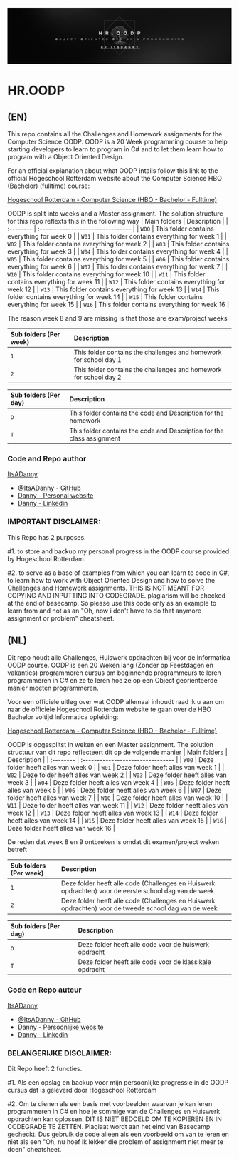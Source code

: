 
![OODP logo](https://github.com/ItsADanny/HR.OODP/blob/main/HR.OODP-Banner.png?raw=true)


# HR.OODP

## (EN)
This repo contains all the Challenges and Homework assignments for the Computer Science OODP. OODP is a 20 Week programming course to help starting developers to learn to program in C# and to let them learn how to program with a Object Oriented Design.

For an official explanation about what OODP intails follow this link to the official Hogeschool Rotterdam website about the Computer Science HBO (Bachelor) (fulltime) course:

[Hogeschool Rotterdam - Computer Science (HBO - Bachelor - Fulltime)](https://www.hogeschoolrotterdam.nl/opleidingen/bachelor/informatica/voltijd/)

OODP is split into weeks and a Master assignment.
The solution structure for this repo reflexts this in the following way
| Main folders | Description                       |
| :-------- | :-------------------------------- |
| `W00` | This folder contains everything for week 0 |
| `W01` | This folder contains everything for week 1 |
| `W02` | This folder contains everything for week 2 |
| `W03` | This folder contains everything for week 3 |
| `W04` | This folder contains everything for week 4 |
| `W05` | This folder contains everything for week 5 |
| `W06` | This folder contains everything for week 6 |
| `W07` | This folder contains everything for week 7 |
| `W10` | This folder contains everything for week 10 |
| `W11` | This folder contains everything for week 11 |
| `W12` | This folder contains everything for week 12 |
| `W13` | This folder contains everything for week 13 |
| `W14` | This folder contains everything for week 14 |
| `W15` | This folder contains everything for week 15 |
| `W16` | This folder contains everything for week 16 |

The reason week 8 and 9 are missing is that those are exam/project weeks


| Sub folders (Per week) | Description                       |
| :-------- | :-------------------------------- |
| `1` | This folder contains the challenges and homework for school day 1 |
| `2` | This folder contains the challenges and homework for school day 2 |

| Sub folders (Per day) | Description                       |
| :-------- | :-------------------------------- |
| `O` | This folder contains the code and Description for the homework |
| `T` | This folder contains the code and Description for the class assignment |

### Code and Repo author

[ItsADanny]()
- [@ItsADanny - GitHub](https://github.com/ItsADanny)
- [Danny - Personal website](https://ddesnoo.nl)
- [Danny - Linkedin](https://www.linkedin.com/in/ddesnoo/)

### IMPORTANT DISCLAIMER:

This Repo has 2 purposes.

#1.
to store and backup my personal progress in the OODP course provided by Hogeschool Rotterdam.

#2.
to serve as a base of examples from which you can learn to code in C#, to learn how to work with Object Oriented Design and how to solve the Challenges and Homework assignments. THIS IS NOT MEANT FOR COPYING AND INPUTTING INTO CODEGRADE. plagiarism will be checked at the end of basecamp. So please use this code only as an example to learn from and not as an "Oh, now i don't have to do that anymore assignment or problem" cheatsheet.

## (NL)

Dit repo houdt alle Challenges, Huiswerk opdrachten bij voor de Informatica OODP course.
OODP is een 20 Weken lang (Zonder op Feestdagen en vakanties) programmeren cursus om beginnende programmeurs te leren programmeren in C# en ze te leren hoe ze op een Object georienteerde manier moeten programmeren.

Voor een officiele uitleg over wat OODP allemaal inhoudt raad ik u aan om naar de officiele Hogeschool Rotterdam website te gaan over de HBO Bachelor voltijd Informatica opleiding:

[Hogeschool Rotterdam - Computer Science (HBO - Bachelor - Fulltime)](https://www.hogeschoolrotterdam.nl/opleidingen/bachelor/informatica/voltijd/)

OODP is opgesplitst in weken en een Master assignment. The solution structuur van dit repo reflecteert dit op de volgende manier
| Main folders | Description                       |
| :-------- | :-------------------------------- |
| `W00` | Deze folder heeft alles van week 0 |
| `W01`      | Deze folder heeft alles van week 1 |
| `W02`      | Deze folder heeft alles van week 2 |
| `W03`      | Deze folder heeft alles van week 3 |
| `W04`      | Deze folder heeft alles van week 4 |
| `W05`      | Deze folder heeft alles van week 5 |
| `W06`      | Deze folder heeft alles van week 6 |
| `W07`      | Deze folder heeft alles van week 7 |
| `W10`      | Deze folder heeft alles van week 10 |
| `W11`      | Deze folder heeft alles van week 11 |
| `W12`      | Deze folder heeft alles van week 12 |
| `W13`      | Deze folder heeft alles van week 13 |
| `W14`      | Deze folder heeft alles van week 14 |
| `W15`      | Deze folder heeft alles van week 15 |
| `W16`      | Deze folder heeft alles van week 16 |

De reden dat week 8 en 9 ontbreken is omdat dit examen/project weken betreft


| Sub folders (Per week) | Description                       |
| :-------- | :-------------------------------- |
| `1` | Deze folder heeft alle code (Challenges en Huiswerk opdrachten) voor de eerste school dag van de week |
| `2` | Deze folder heeft alle code (Challenges en Huiswerk opdrachten) voor de tweede school dag van de week |

| Sub folders (Per dag) | Description                       |
| :-------- | :-------------------------------- |
| `O` | Deze folder heeft alle code voor de huiswerk opdracht |
| `T` | Deze folder heeft alle code voor de klassikale opdracht |

### Code en Repo auteur

[ItsADanny]()
- [@ItsADanny - GitHub](https://github.com/ItsADanny)
- [Danny - Persoonlijke website](https://ddesnoo.nl)
- [Danny - Linkedin](https://www.linkedin.com/in/ddesnoo/)

### BELANGERIJKE DISCLAIMER:

Dit Repo heeft 2 functies.

#1.
Als een opslag en backup voor mijn persoonlijke progressie in de OODP cursus dat is geleverd door Hogeschool Rotterdam

#2.
Om te dienen als een basis met voorbeelden waarvan je kan leren programmeren in C# en hoe je sommige van de Challenges en Huiswerk opdrachten kan oplossen. DIT IS NIET BEDOELD OM TE KOPIEREN EN IN CODEGRADE TE ZETTEN. Plagiaat wordt aan het eind van Basecamp gecheckt. Dus gebruik de code alleen als een voorbeeld om van te leren en niet als een "Oh, nu hoef ik lekker die problem of assignment niet meer te doen" cheatsheet.

